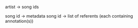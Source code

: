 


artist -> song ids

song id -> metadata
song id -> list of referents (each containing annotation(s))

